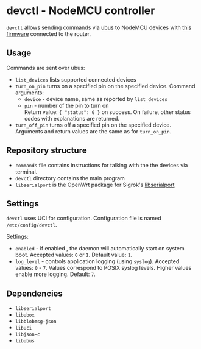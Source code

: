 # devctl - NodeMCU controller

`devctl` allows sending commands via [ubus](https://openwrt.org/docs/techref/ubus) to NodeMCU devices with [this firmware](https://github.com/janenasl/esp_control_over_serial) connected to the router.

## Usage

Commands are sent over ubus:  
- `list_devices` lists supported connected devices
- `turn_on_pin` turns on a specified pin on the specified device. Command arguments:
  - `device` - device name, same as reported by `list_devices`
  - `pin` - number of the pin to turn on  
  Return value: `{ "status": 0 }` on success. On failure, other status codes with explanations are returned.
- `turn_off_pin` turns off a specified pin on the specified device. Arguments and return values are the same as for `turn_on_pin`.

## Repository structure

- `commands` file contains instructions for talking with the the devices via terminal.
- `devctl` directory contains the main program
- `libserialport` is the OpenWrt package for Sigrok's [libserialport](https://www.sigrok.org/wiki/Libserialport)

## Settings

`devctl` uses UCI for configuration. Configuration file is named `/etc/config/devctl`.

Settings:  
- `enabled` - if enabled , the daemon will automatically start on system boot. Accepted values: `0` or `1`. Default value: `1`.
- `log_level` - controls application logging (using `syslog`). Accepted values: `0` - `7`. Values correspond to POSIX syslog levels. Higher values enable more logging. Default: `7`.

## Dependencies

- `libserialport`
- `libubox`
- `libblobmsg-json`
- `libuci`
- `libjson-c`
- `libubus`
